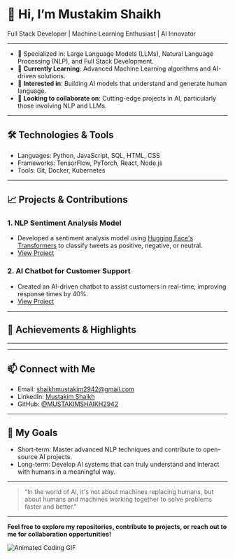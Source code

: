 # 👋 Hi, I’m Mustakim Shaikh

Full Stack Developer | Machine Learning Enthusiast | AI Innovator

---

- 🌟 Specialized in: Large Language Models (LLMs), Natural Language Processing (NLP), and Full Stack Development.
- 🌱 **Currently Learning**: Advanced Machine Learning algorithms and AI-driven solutions.
- 👀 **Interested in**: Building AI models that understand and generate human language.
- 💞️ **Looking to collaborate on**: Cutting-edge projects in AI, particularly those involving NLP and LLMs.

---

## 🛠️ Technologies & Tools
- Languages: Python, JavaScript, SQL, HTML, CSS
- Frameworks: TensorFlow, PyTorch, React, Node.js
- Tools: Git, Docker, Kubernetes

---

## 📈 Projects & Contributions
### 1. NLP Sentiment Analysis Model
- Developed a sentiment analysis model using [Hugging Face's Transformers](https://github.com/huggingface/transformers) to classify tweets as positive, negative, or neutral.
- [View Project](https://github.com/MUSTAKIMSHAIKH2942/Sentiment-Analysis-Model)

### 2. AI Chatbot for Customer Support
- Created an AI-driven chatbot to assist customers in real-time, improving response times by 40%.
- [View Project](https://github.com/MUSTAKIMSHAIKH2942/AI-Chatbot)

---

## 🌟 Achievements & Highlights
---


---

## 📫 Connect with Me
- Email: shaikhmustakim2942@gmail.com
- LinkedIn: [Mustakim Shaikh](https://www.linkedin.com/in/mustakimshaikh2942)
- GitHub: [@MUSTAKIMSHAIKH2942](https://github.com/MUSTAKIMSHAIKH2942)

---

## 🎯 My Goals
- Short-term: Master advanced NLP techniques and contribute to open-source AI projects.
- Long-term: Develop AI systems that can truly understand and interact with humans in a meaningful way.

---

> “In the world of AI, it's not about machines replacing humans, but about humans and machines working together to solve problems faster and better.”

---

**Feel free to explore my repositories, contribute to projects, or reach out to me for collaboration opportunities!**

![Animated Coding GIF](https://user-images.githubusercontent.com/XXXXXX/animated-coding.gif)